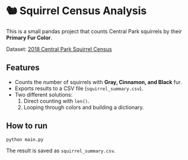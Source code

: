 # 🐿️ Squirrel Census Analysis

This is a small pandas project that counts Central Park squirrels by their **Primary Fur Color**.

Dataset: [2018 Central Park Squirrel Census](https://data.cityofnewyork.us/Environment/2018-Central-Park-Squirrel-Census-Squirrel-Data/vfnx-vebw)

## Features
- Counts the number of squirrels with **Gray, Cinnamon, and Black** fur.
- Exports results to a CSV file (`squirrel_summary.csv`).
- Two different solutions:
  1. Direct counting with `len()`.
  2. Looping through colors and building a dictionary.

## How to run
```bash
python main.py
```

The result is saved as `squirrel_summary.csv`.
